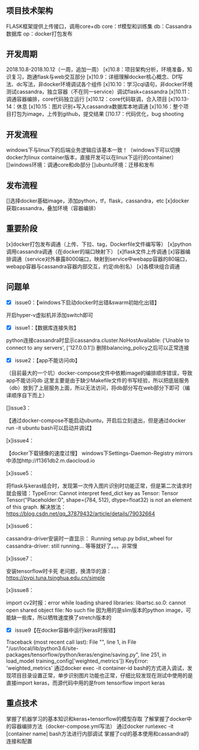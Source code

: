 #

## 项目技术架构

FLASK框架提供上传接口，调用core+db
core：tf模型和训练集
db：Cassandra数据库
op：docker打包发布

## 开发周期

2018.10.8-2018.10.12（一周，追加一周）
[x]10.8：项目架构分析，环境准备，知识复习，跑通flask与web交互部分
[x]10.9：详细理解docker核心概念、Df写法、dc写法，非docker环境调试各个组件
[x]10.10：学习cql语句，非docker环境测试cassandra，独立容器（不在同一service）调试flask+cassandra
[x]10.11：调通容器编排，core代码独立运行
[x]10.12：core代码联调，合入项目
[x]10.13-14：休息
[x]10.15：图片识别+写入cassandra数据库本地调通
[x]10.16：整个项目打包为image，上传到github，提交结果
[]10.17：代码优化，bug shooting

## 开发流程

windows下与linux下的后端业务逻辑应该基本一致！（windows下可以切换docker为linux container版本，直接开发可以在linux下运行的container）
[]windows环境：调通core和db部分
[]ubuntu环境：迁移和发布

## 发布流程

[]选择docker基础image，添加python，tf，flask，cassandra，etc
[x]docker获取cassandra，叠加环境（容器编排）

## 重要阶段

[x]docker打包发布调通（上传、下拉、tag，Dockerfile文件编写等）
[x]python调用cassandra调通（在docker的端口映射下）
[x]flask文件上传调通
[x]容器编排调通（service对外暴露8000端口，映射到service中webapp容器的80端口，webapp容器与cassandra容器内部交互，约定db别名）
[x]各模块组合调通

## 问题单

- [x] issue0：【windows下启动docker时出错&swarm初始化出错】

开启hyper-v虚拟机并添加switch即可

- [x] issue1：【数据库连接失败】

python连接cassandra时显示cassandra.cluster.NoHostAvailable: ('Unable to connect to any servers', ['127.0.0.1'])
删除balancing_policy之后可以正常连接

- [x] issue2：【app不能访问db】

（目前最大的一个坑）docker-compose文件中依赖image的编排顺序错误，导致app不能访问db
这里主要是由于缺少Makefile文件的书写经验，所以把底层服务（db）放到了上层服务上面，所以无法访问，将db部分写在web部分下即可（编译顺序自下而上）

[]issue3：

【通过docker-compose不能启动ubuntu，开启后立刻退出，但是通过docker run -it ubuntu bash可以启动并调试】

[x]issue4：

【docker下载镜像的速度过慢】
windows下Settings-Daemon-Registry mirrors中添加http://f1361db2.m.daocloud.io

[x]issue5：

将flask与keras结合时，发现第一次传入图片识别时功能正常，但是第二次请求时就会报错：TypeError: Cannot interpret feed_dict key as Tensor: Tensor Tensor("Placeholder:0", shape=(784, 512), dtype=float32) is not an element of this graph.
解决放法：https://blog.csdn.net/qq_37879432/article/details/79032664

[x]issue6：

cassandra-driver安装时一直显示： Running setup.py bdist_wheel for cassandra-driver: still running...
等等就好了。。。非常慢

[x]issue7：

安装tensorflow时卡死
老问题，换清华的源：https://pypi.tuna.tsinghua.edu.cn/simple

[x]issue8：

import cv2时报：error while loading shared libraries: libartsc.so.0: cannot open shared object file: No such file
因为用的是slim版本的python image，可能缺一些库，所以牺牲速度换了stretch版本的

- [x] issue9【在docker容器中运行keras时报错】

Traceback (most recent call last):
  File "<stdin>", line 1, in <module>
  File "/usr/local/lib/python3.6/site-packages/tensorflow/python/keras/engine/saving.py", line 251, in load_model
    training_config['weighted_metrics'])
KeyError: 'weighted_metrics'
通过docker exec -it container-id bash的方式进入调试，发现项目目录设置正常，单步识别图片功能也正常，仔细比较发现在测试中使用的是直接import keras，而源代码中用的是from tensorflow import keras

## 重点技术

掌握了机器学习的基本知识和keras+tensorflow的模型存取
了解掌握了docker中的容器编排方法（docker-compose.yml写法）
通过docker run\exec -it [container name] bash方法进行内部调试
掌握了cql的基本使用和cassandra的连接和配置